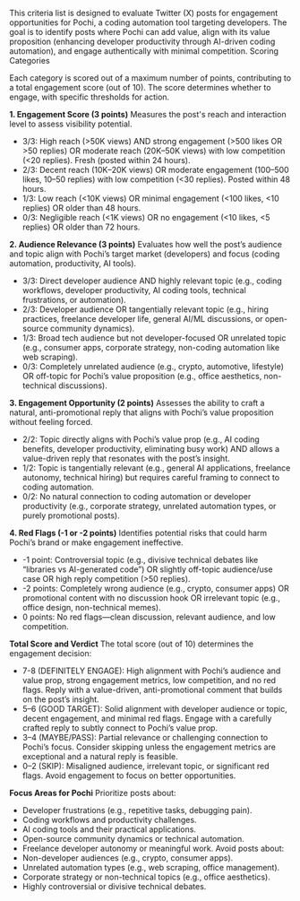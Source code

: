 This criteria list is designed to evaluate Twitter (X) posts for engagement opportunities for Pochi, a coding automation tool targeting developers. The goal is to identify posts where Pochi can add value, align with its value proposition (enhancing developer productivity through AI-driven coding automation), and engage authentically with minimal competition.
Scoring Categories

Each category is scored out of a maximum number of points, contributing to a total engagement score (out of 10). The score determines whether to engage, with specific thresholds for action.

**1. Engagement Score (3 points)**
Measures the post's reach and interaction level to assess visibility potential.
- 3/3: High reach (>50K views) AND strong engagement (>500 likes OR >50 replies) OR moderate reach (20K–50K views) with low competition (<20 replies). Fresh (posted within 24 hours).
- 2/3: Decent reach (10K–20K views) OR moderate engagement (100–500 likes, 10–50 replies) with low competition (<30 replies). Posted within 48 hours.
- 1/3: Low reach (<10K views) OR minimal engagement (<100 likes, <10 replies) OR older than 48 hours.
- 0/3: Negligible reach (<1K views) OR no engagement (<10 likes, <5 replies) OR older than 72 hours.
  
**2. Audience Relevance (3 points)**
Evaluates how well the post’s audience and topic align with Pochi’s target market (developers) and focus (coding automation, productivity, AI tools).
- 3/3: Direct developer audience AND highly relevant topic (e.g., coding workflows, developer productivity, AI coding tools, technical frustrations, or automation).
- 2/3: Developer audience OR tangentially relevant topic (e.g., hiring practices, freelance developer life, general AI/ML discussions, or open-source community dynamics).
- 1/3: Broad tech audience but not developer-focused OR unrelated topic (e.g., consumer apps, corporate strategy, non-coding automation like web scraping).
- 0/3: Completely unrelated audience (e.g., crypto, automotive, lifestyle) OR off-topic for Pochi’s value proposition (e.g., office aesthetics, non-technical discussions).

**3. Engagement Opportunity (2 points)**
Assesses the ability to craft a natural, anti-promotional reply that aligns with Pochi’s value proposition without feeling forced.
- 2/2: Topic directly aligns with Pochi’s value prop (e.g., AI coding benefits, developer productivity, eliminating busy work) AND allows a value-driven reply that resonates with the post’s insight.
- 1/2: Topic is tangentially relevant (e.g., general AI applications, freelance autonomy, technical hiring) but requires careful framing to connect to coding automation.
- 0/2: No natural connection to coding automation or developer productivity (e.g., corporate strategy, unrelated automation types, or purely promotional posts).

**4. Red Flags (-1 or -2 points)**
Identifies potential risks that could harm Pochi’s brand or make engagement ineffective.
- -1 point: Controversial topic (e.g., divisive technical debates like “libraries vs AI-generated code”) OR slightly off-topic audience/use case OR high reply competition (>50 replies).
- -2 points: Completely wrong audience (e.g., crypto, consumer apps) OR promotional content with no discussion hook OR irrelevant topic (e.g., office design, non-technical memes).
- 0 points: No red flags—clean discussion, relevant audience, and low competition.

**Total Score and Verdict**
The total score (out of 10) determines the engagement decision:
- 7-8 (DEFINITELY ENGAGE): High alignment with Pochi’s audience and value prop, strong engagement metrics, low competition, and no red flags. Reply with a value-driven, anti-promotional comment that builds on the post’s insight.
- 5–6 (GOOD TARGET): Solid alignment with developer audience or topic, decent engagement, and minimal red flags. Engage with a carefully crafted reply to subtly connect to Pochi’s value prop.
- 3–4 (MAYBE/PASS): Partial relevance or challenging connection to Pochi’s focus. Consider skipping unless the engagement metrics are exceptional and a natural reply is feasible.
- 0–2 (SKIP): Misaligned audience, irrelevant topic, or significant red flags. Avoid engagement to focus on better opportunities.

**Focus Areas for Pochi**
Prioritize posts about:
- Developer frustrations (e.g., repetitive tasks, debugging pain).
- Coding workflows and productivity challenges.
- AI coding tools and their practical applications.
- Open-source community dynamics or technical automation.
- Freelance developer autonomy or meaningful work.
Avoid posts about:
- Non-developer audiences (e.g., crypto, consumer apps).
- Unrelated automation types (e.g., web scraping, office management).
- Corporate strategy or non-technical topics (e.g., office aesthetics).
- Highly controversial or divisive technical debates.
